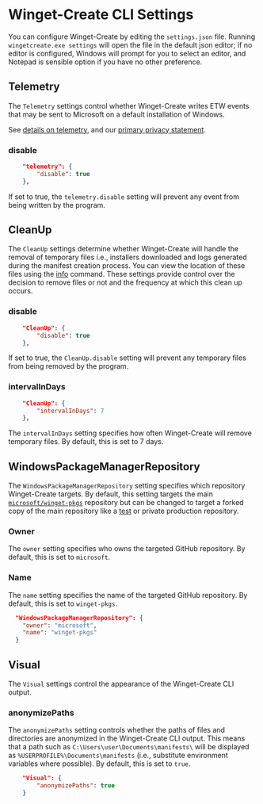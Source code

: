 
# Winget-Create CLI Settings

You can configure Winget-Create by editing the `settings.json` file. Running `wingetcreate.exe settings` will open the file in the default json editor; if no editor is configured, Windows will prompt for you to select an editor, and Notepad is sensible option if you have no other preference.

## Telemetry

The `Telemetry` settings control whether Winget-Create writes ETW events that may be sent to Microsoft on a default installation of Windows.

See [details on telemetry](https://github.com/microsoft/winget-create#datatelemetry), and our [primary privacy statement](../PRIVACY.md).

### disable

```json
    "telemetry": {
        "disable": true
    },
```

If set to true, the `telemetry.disable` setting will prevent any event from being written by the program.

## CleanUp

The `CleanUp` settings determine whether Winget-Create will handle the removal of temporary files i.e., installers downloaded and logs generated during the manifest creation process. You can view the location of these files using the [info](./info.md) command. These settings provide control over the decision to remove files or not and the frequency at which this clean up occurs.

### disable

```json
    "CleanUp": {
        "disable": true
    },
```

If set to true, the `CleanUp.disable` setting will prevent any temporary files from being removed by the program.

### intervalInDays

```json
    "CleanUp": {
        "intervalInDays": 7
    },
```

The `intervalInDays` setting specifies how often Winget-Create will remove temporary files. By default, this is set to 7 days.

## WindowsPackageManagerRepository

The `WindowsPackageManagerRepository` setting specifies which repository Winget-Create targets. By default, this setting targets the main [`microsoft/winget-pkgs`](https://github.com/microsoft/winget-pkgs) repository but can be changed to target a forked copy of the main repository like a [test](https://github.com/microsoft/winget-pkgs-submission-test) or private production repository. 

### Owner
The `owner` setting specifies who owns the targeted GitHub repository. By default, this is set to `microsoft`.


### Name
The `name` setting specifies the name of the targeted GitHub repository. By default, this is set to `winget-pkgs`.

```json
  "WindowsPackageManagerRepository": {
    "owner": "microsoft",
    "name": "winget-pkgs"
  }
```

## Visual

The `Visual` settings control the appearance of the Winget-Create CLI output.

### anonymizePaths

The `anonymizePaths` setting controls whether the paths of files and directories are anonymized in the Winget-Create CLI output. This means that a path such as `C:\Users\user\Documents\manifests\` will be displayed as `%USERPROFILE%\Documents\manifests` (i.e., substitute environment variables where possible). By default, this is set to `true`.

```json
    "Visual": {
        "anonymizePaths": true
    }
```
